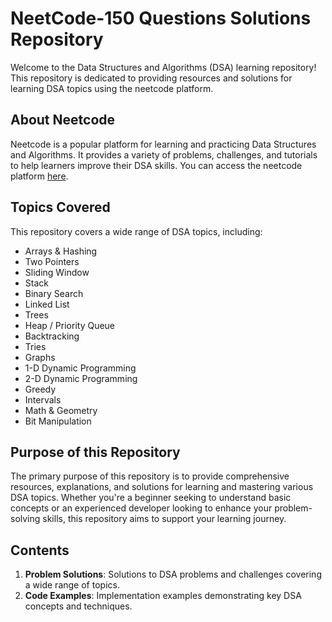 # NeetCode-150 Questions Solutions Repository

Welcome to the Data Structures and Algorithms (DSA) learning repository! This repository is dedicated to providing resources and solutions for learning DSA topics using the neetcode platform.

## About Neetcode
Neetcode is a popular platform for learning and practicing Data Structures and Algorithms. It provides a variety of problems, challenges, and tutorials to help learners improve their DSA skills.
You can access the neetcode platform [here](https://neetcode.io/practice).

## Topics Covered
This repository covers a wide range of DSA topics, including:

- Arrays & Hashing
- Two Pointers
- Sliding Window
- Stack
- Binary Search
- Linked List
- Trees
- Heap / Priority Queue
- Backtracking
- Tries
- Graphs
- 1-D Dynamic Programming
- 2-D Dynamic Programming
- Greedy
- Intervals
- Math & Geometry
- Bit Manipulation

## Purpose of this Repository
The primary purpose of this repository is to provide comprehensive resources, explanations, and solutions for learning and mastering various DSA topics. Whether you're a beginner seeking to understand basic concepts or an experienced developer looking to enhance your problem-solving skills, this repository aims to support your learning journey.

## Contents
1. **Problem Solutions**: Solutions to DSA problems and challenges covering a wide range of topics.
2. **Code Examples**: Implementation examples demonstrating key DSA concepts and techniques.

